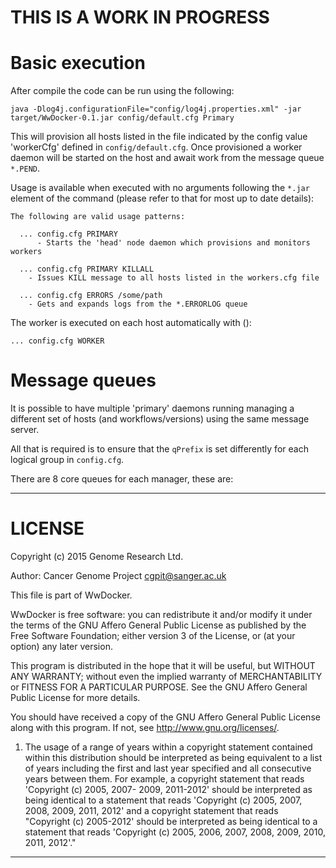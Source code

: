 THIS IS A WORK IN PROGRESS
==========================

# Basic execution
After compile the code can be run using the following:

```
java -Dlog4j.configurationFile="config/log4j.properties.xml" -jar target/WwDocker-0.1.jar config/default.cfg Primary
```

This will provision all hosts listed in the file indicated by the config value 'workerCfg' defined in `config/default.cfg`.
Once provisioned a worker daemon will be started on the host and await work from the message queue `*.PEND`.

Usage is available when executed with no arguments following the `*.jar` element of the command (please refer to that for most up to date details):


    The following are valid usage patterns:

      ... config.cfg PRIMARY
          - Starts the 'head' node daemon which provisions and monitors workers

      ... config.cfg PRIMARY KILLALL
        - Issues KILL message to all hosts listed in the workers.cfg file

      ... config.cfg ERRORS /some/path
        - Gets and expands logs from the *.ERRORLOG queue

The worker is executed on each host automatically with ():

    ... config.cfg WORKER

# Message queues
It is possible to have multiple 'primary' daemons running managing a different set of hosts (and workflows/versions) using the same message server.

All that is required is to ensure that the `qPrefix` is set differently for each logical group in `config.cfg`.

There are 8 core queues for each manager, these are:



----

LICENSE
=======
Copyright (c) 2015 Genome Research Ltd.

Author: Cancer Genome Project cgpit@sanger.ac.uk

This file is part of WwDocker.

WwDocker is free software: you can redistribute it and/or modify it under
the terms of the GNU Affero General Public License as published by the Free
Software Foundation; either version 3 of the License, or (at your option) any
later version.

This program is distributed in the hope that it will be useful, but WITHOUT
ANY WARRANTY; without even the implied warranty of MERCHANTABILITY or FITNESS
FOR A PARTICULAR PURPOSE. See the GNU Affero General Public License for more
details.

You should have received a copy of the GNU Affero General Public License
along with this program. If not, see <http://www.gnu.org/licenses/>.

1. The usage of a range of years within a copyright statement contained within
this distribution should be interpreted as being equivalent to a list of years
including the first and last year specified and all consecutive years between
them. For example, a copyright statement that reads 'Copyright (c) 2005, 2007-
2009, 2011-2012' should be interpreted as being identical to a statement that
reads 'Copyright (c) 2005, 2007, 2008, 2009, 2011, 2012' and a copyright
statement that reads "Copyright (c) 2005-2012' should be interpreted as being
identical to a statement that reads 'Copyright (c) 2005, 2006, 2007, 2008,
2009, 2010, 2011, 2012'."

----
